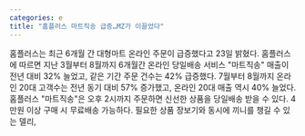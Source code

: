 ```yaml
---
categories: e
title: "홈플러스 마트직송 급증…MZ가 이끌었다"
---
```

홈플러스는 최근 6개월 간 대형마트 온라인 주문이 급증했다고 23일 밝혔다. 홈플러스에 따르면 지난 3월부터 8월까지 6개월간 온라인 당일배송 서비스 "마트직송" 매출이 전년 대비 32% 늘었고, 같은 기간 주문 건수는 42% 급증했다. 7월부터 8월까지 온라인 20대 고객수는 전년 동기 대비 57% 증가했고, 온라인 20대 매출 역시 40% 늘었다.홈플러스 "마트직송"은 오후 2시까지 주문하면 신선한 상품을 당일배송 받을 수 있다. 4만원 이상 구매 시 무료배송 가능하다. 필요한 상품 장보기와 동시에 끼니를 챙길 수 있는 델리,